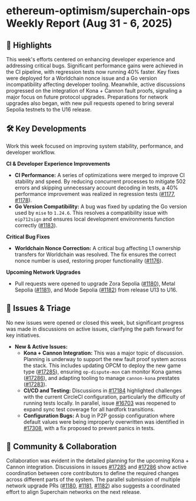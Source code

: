 # ethereum-optimism/superchain-ops Weekly Report (Aug 31 - 6, 2025)

## 🚀 Highlights
This week's efforts centered on enhancing developer experience and addressing critical bugs. Significant performance gains were achieved in the CI pipeline, with regression tests now running 40% faster. Key fixes were deployed for a Worldchain nonce issue and a Go version incompatibility affecting developer tooling. Meanwhile, active discussions progressed on the integration of Kona + Cannon fault proofs, signaling a major focus on future protocol upgrades. Preparations for network upgrades also began, with new pull requests opened to bring several Sepolia testnets to the U16 release.

## 🛠️ Key Developments
Work this week focused on improving system stability, performance, and developer workflow.

**CI & Developer Experience Improvements**
- **CI Performance:** A series of optimizations were merged to improve CI stability and speed. By reducing concurrent processes to mitigate 502 errors and skipping unnecessary account decoding in tests, a 40% performance improvement was realized in regression tests ([#1177](https://github.com/ethereum-optimism/superchain-ops/pull/1177), [#1178](https://github.com/ethereum-optimism/superchain-ops/pull/1178)).
- **Go Version Compatibility:** A bug was fixed by updating the Go version used by `mise` to `1.24.6`. This resolves a compatibility issue with `eip712sign` and ensures local development environments function correctly ([#1183](https://github.com/ethereum-optimism/superchain-ops/pull/1183)).

**Critical Bug Fixes**
- **Worldchain Nonce Correction:** A critical bug affecting L1 ownership transfers for Worldchain was resolved. The fix ensures the correct nonce number is used, restoring proper functionality ([#1176](https://github.com/ethereum-optimism/superchain-ops/pull/1176)).

**Upcoming Network Upgrades**
- Pull requests were opened to upgrade Zora Sepolia ([#1180](https://github.com/ethereum-optimism/superchain-ops/pull/1180)), Metal Sepolia ([#1181](https://github.com/ethereum-optimism/superchain-ops/pull/1181)), and Mode Sepolia ([#1182](https://github.com/ethereum-optimism/superchain-ops/pull/1182)) from release U13 to U16.

## 🐛 Issues & Triage
No new issues were opened or closed this week, but significant progress was made in discussions on active issues, clarifying the path forward for key initiatives.

- **New & Active Issues:**
    - **Kona + Cannon Integration:** This was a major topic of discussion. Planning is underway to support the new fault proof system across the stack. This includes updating OPCM to deploy the new game type ([#17285](https://github.com/ethereum-optimism/superchain-ops/issues/17285)), ensuring `op-dispute-mon` can monitor Kona games ([#17286](https://github.com/ethereum-optimism/superchain-ops/issues/17286)), and adapting tooling to manage `cannon-kona` prestates ([#17283](https://github.com/ethereum-optimism/superchain-ops/issues/17283)).
    - **CI/CD and Testing:** Discussions in [#17184](https://github.com/ethereum-optimism/superchain-ops/issues/17184) highlighted challenges with the current CircleCI configuration, particularly the difficulty of running tests locally. In parallel, issue [#16703](https://github.com/ethereum-optimism/superchain-ops/issues/16703) was reopened to expand sync test coverage for all hardfork transitions.
    - **Configuration Bugs:** A bug in P2P gossip configuration where default values were being improperly overwritten was identified in [#17308](https://github.com/ethereum-optimism/superchain-ops/issues/17308), with a fix proposed to prevent panics in tests.

## 💬 Community & Collaboration
Collaboration was evident in the detailed planning for the upcoming Kona + Cannon integration. Discussions in issues [#17285](https://github.com/ethereum-optimism/superchain-ops/issues/17285) and [#17286](https://github.com/ethereum-optimism/superchain-ops/issues/17286) show active coordination between core contributors to define the required changes across different parts of the system. The parallel submission of multiple network upgrade PRs ([#1180](https://github.com/ethereum-optimism/superchain-ops/pull/1180), [#1181](https://github.com/ethereum-optimism/superchain-ops/pull/1181), [#1182](https://github.com/ethereum-optimism/superchain-ops/pull/1182)) also suggests a coordinated effort to align Superchain networks on the next release.